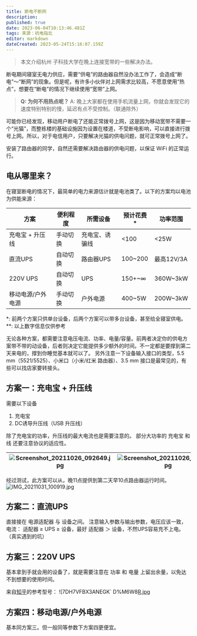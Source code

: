 ```yaml
---
title: 断电不断网
description: 
published: true
date: 2023-06-04T10:13:46.481Z
tags: 来源：杭电指北
editor: markdown
dateCreated: 2023-05-24T15:16:07.159Z
---
```


> 本文介绍杭州 子科技大学在晚上连接宽带的一些解决办法。

断电期间寝室无电力供应，需要“供电”的路由器自然没办法工作了，会造成“断电”～“断网”的现象。但是呢，有许多小伙伴对上网需求比较高，不愿意使用“热点”，想要在“断电”的情况下继续使用“宽带”上网。

> **Q: 为何不用热点呢？**
> A: 晚上大家都在使用手机流量上网，你就会发现它的速度特别特别的慢，延迟有点不受控制。（联通除外）


可能你已经发现，移动用户断电了还能正常拨号上网，这是因为移动宽带不需要一个“光猫”，而整栋楼的基础设施因为设置在楼道，不受断电影响，可以直接进行拨号上网。所以，对于电信用户，只要解决光猫的供电问题，就可正常拨号上网了。

安装了路由器的同学，自然还需要解决路由器的供电问题，以保证 WiFi 的正常运行。

## 电从哪里来？

在寝室断电的情况下，最简单的电力来源估计就是电池类了。以下的方案均以电池为供能来源：

| 方案        | 便利程度 | 所需设备    | 预计花费*   | 功率范围     |
|-----------|------|---------|---------|----------|
| 充电宝 + 升压线 | 手动切换 | 充电宝、诱骗线 | <100    | <25W     |
| 直流UPS     | 自动切换 | 路由器UPS  | 100~200 | 最高12V/3A |
| 220V UPS  | 自动切换 | UPS     | 150+~∞  | 360W~3kW |
| 移动电源/户外电源 | 手动切换 | 户外电源    | 400~5W  | 200W~3kW |

*: 前两个方案只供单台设备，后两个方案可以带多台设备，甚至给全寝室供电。
**: 以上数字信息仅供参考

无论各种方案，都需要注意电压电流、功率、电量/容量。前两者决定你的供电方案带不带的动设备，后者则决定它能提供多少额外的时间。不一定都是要撑到第二天来电的，撑到你睡觉基本就可以了。
另外注意一下设备输入接口的类型，5.5 mm（5521/5525）、小米口（小米/红米 路由器）、3.5 mm 接口是最常见的，有些可以找店家要转接头。

## 方案一：充电宝 + 升压线

需要以下设备

1. 充电宝
2. DC诱导升压线（USB 升压线）

除了充电宝的功率，升压线的最大电流也是需要注意的。
部分大功率的 充电宝 和 线 还要注意协议的适应性。

| ![Screenshot_20211026_092649.jpg](https://cdn.nlark.com/yuque/0/2021/jpeg/2596791/1635211622745-57b00132-b24f-4cb1-87bf-c99712acd489.jpeg#clientId=u1c40a6c6-9707-4&from=drop&height=231&id=FNRZX&originHeight=1453&originWidth=1080&originalType=binary&ratio=1&rotation=0&showTitle=false&size=247132&status=done&style=stroke&taskId=u8f140ad9-7452-43e6-aeb9-e8728ec05e8&title=&width=172) | ![Screenshot_20211026_092914.jpg](https://cdn.nlark.com/yuque/0/2021/jpeg/2596791/1635212020327-dfaa8897-ad8c-42bb-a6e7-2ac4e0f62c41.jpeg#clientId=u1c40a6c6-9707-4&from=drop&id=u2e013c8c&originHeight=1082&originWidth=1080&originalType=binary&ratio=1&rotation=0&showTitle=false&size=506854&status=done&style=stroke&taskId=u245790e1-5734-4582-98c5-5303c0ea9ab&title=) | ![Screenshot_20211026_092947.jpg](https://cdn.nlark.com/yuque/0/2021/jpeg/2596791/1635212005363-b2d72ae7-84ce-492e-af4c-e842e7f1df7b.jpeg#clientId=u1c40a6c6-9707-4&from=drop&id=BoDYb&originHeight=1072&originWidth=1080&originalType=binary&ratio=1&rotation=0&showTitle=false&size=411468&status=done&style=stroke&taskId=u149ddb14-c4e0-4d18-a417-362cbad4d6e&title=) | ![Screenshot_20211026_093017.jpg](https://cdn.nlark.com/yuque/0/2021/jpeg/2596791/1635212024848-1c152983-d0a2-445e-a78c-355489329447.jpeg#clientId=u1c40a6c6-9707-4&from=drop&id=u0953fc8c&originHeight=1064&originWidth=1080&originalType=binary&ratio=1&rotation=0&showTitle=false&size=155332&status=done&style=stroke&taskId=uf2f8961a-86cc-4dee-851f-b23e98b2fcc&title=) |
|------------------------------------------------------------------------------------------------------------------------------------------------------------------------------------------------------------------------------------------------------------------------------------------------------------------------------------------------------------------------------------------------|-------------------------------------------------------------------------------------------------------------------------------------------------------------------------------------------------------------------------------------------------------------------------------------------------------------------------------------------------------------------------------|---------------------------------------------------------------------------------------------------------------------------------------------------------------------------------------------------------------------------------------------------------------------------------------------------------------------------------------------------------------------------|-------------------------------------------------------------------------------------------------------------------------------------------------------------------------------------------------------------------------------------------------------------------------------------------------------------------------------------------------------------------------------|

经过测试，此方案可以从，晚11点提供到第二天早10点路由器运行时间。
![IMG_20211031_100919.jpg](https://cdn.nlark.com/yuque/0/2021/jpeg/2596791/1635647568841-ea67bdab-e6ec-4668-89f0-acc99dcbe92f.jpeg#clientId=u877eb214-bc65-4&from=drop&id=uf27799e4&originHeight=1840&originWidth=4000&originalType=binary&ratio=1&rotation=0&showTitle=false&size=1527532&status=done&style=stroke&taskId=ud146fa59-4f33-44d8-90c9-4d2601b039d&title=)

## 方案二：直流UPS

直接接在 电源适配器 与 设备之间。
注意输入参数与输出参数，电压应该一致，电流： 适配器 ≥ UPS ≥ 设备，最好 适配器 ＞ 设备，不然UPS容易充不上电。（真实遇到的坑）

## 方案三：220V UPS

基本拿到手就会用的设备了，就是需要注意在 功率 和 电量 上留出余量，以免达不到想要的使用时间。

来自[知乎](https://zhuanlan.zhihu.com/p/357049813)的参考型号：
![7DH7VFBX3ANEGK`
D%M6W8[R.jpg](https://cdn.nlark.com/yuque/0/2021/jpeg/22205581/1635590475210-cea5e4c0-44b1-4485-80b6-63880f9ce969.jpeg#clientId=ub3167fe2-c62e-4&from=paste&height=399&id=ufbd9e4cf&originHeight=399&originWidth=1491&originalType=binary&ratio=1&rotation=0&showTitle=false&size=91421&status=done&style=none&taskId=u696c1c8c-98f7-41ca-90c3-b74e7463528&title=&width=1491)

## 方案四：移动电源/户外电源

基本同方案三。但一般同等参数下方案四更便宜。

